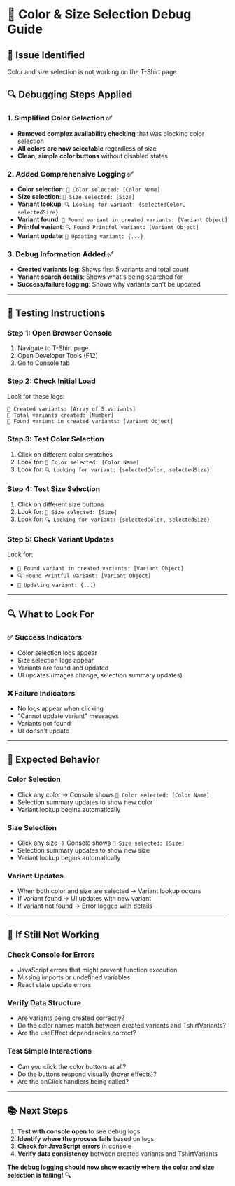 # 🔧 Color & Size Selection Debug Guide

## 🚨 **Issue Identified**
Color and size selection is not working on the T-Shirt page.

## 🔍 **Debugging Steps Applied**

### **1. Simplified Color Selection** ✅
- **Removed complex availability checking** that was blocking color selection
- **All colors are now selectable** regardless of size
- **Clean, simple color buttons** without disabled states

### **2. Added Comprehensive Logging** ✅
- **Color selection**: `🎨 Color selected: [Color Name]`
- **Size selection**: `📏 Size selected: [Size]`
- **Variant lookup**: `🔍 Looking for variant: {selectedColor, selectedSize}`
- **Variant found**: `🎯 Found variant in created variants: [Variant Object]`
- **Printful variant**: `🔍 Found Printful variant: [Variant Object]`
- **Variant update**: `🔄 Updating variant: {...}`

### **3. Debug Information Added** ✅
- **Created variants log**: Shows first 5 variants and total count
- **Variant search details**: Shows what's being searched for
- **Success/failure logging**: Shows why variants can't be updated

---

## 🧪 **Testing Instructions**

### **Step 1: Open Browser Console**
1. Navigate to T-Shirt page
2. Open Developer Tools (F12)
3. Go to Console tab

### **Step 2: Check Initial Load**
Look for these logs:
```
🔧 Created variants: [Array of 5 variants]
🔧 Total variants created: [Number]
🎯 Found variant in created variants: [Variant Object]
```

### **Step 3: Test Color Selection**
1. Click on different color swatches
2. Look for: `🎨 Color selected: [Color Name]`
3. Look for: `🔍 Looking for variant: {selectedColor, selectedSize}`

### **Step 4: Test Size Selection**
1. Click on different size buttons
2. Look for: `📏 Size selected: [Size]`
3. Look for: `🔍 Looking for variant: {selectedColor, selectedSize}`

### **Step 5: Check Variant Updates**
Look for:
- `🎯 Found variant in created variants: [Variant Object]`
- `🔍 Found Printful variant: [Variant Object]`
- `🔄 Updating variant: {...}`

---

## 🔍 **What to Look For**

### **✅ Success Indicators**
- Color selection logs appear
- Size selection logs appear
- Variants are found and updated
- UI updates (images change, selection summary updates)

### **❌ Failure Indicators**
- No logs appear when clicking
- "Cannot update variant" messages
- Variants not found
- UI doesn't update

---

## 🚀 **Expected Behavior**

### **Color Selection**
- Click any color → Console shows `🎨 Color selected: [Color Name]`
- Selection summary updates to show new color
- Variant lookup begins automatically

### **Size Selection**
- Click any size → Console shows `📏 Size selected: [Size]`
- Selection summary updates to show new size
- Variant lookup begins automatically

### **Variant Updates**
- When both color and size are selected → Variant lookup occurs
- If variant found → UI updates with new variant
- If variant not found → Error logged with details

---

## 🔧 **If Still Not Working**

### **Check Console for Errors**
- JavaScript errors that might prevent function execution
- Missing imports or undefined variables
- React state update errors

### **Verify Data Structure**
- Are variants being created correctly?
- Do the color names match between created variants and TshirtVariants?
- Are the useEffect dependencies correct?

### **Test Simple Interactions**
- Can you click the color buttons at all?
- Do the buttons respond visually (hover effects)?
- Are the onClick handlers being called?

---

## 📚 **Next Steps**

1. **Test with console open** to see debug logs
2. **Identify where the process fails** based on logs
3. **Check for JavaScript errors** in console
4. **Verify data consistency** between created variants and TshirtVariants

**The debug logging should now show exactly where the color and size selection is failing!** 🔍
